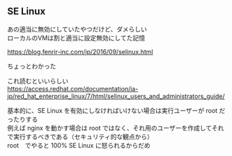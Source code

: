 SE Linux
---

あの適当に無効にしていたやつだけど、ダメらしい  
ローカルのVMは割と適当に設定無効にしてた記憶

https://blog.fenrir-inc.com/jp/2016/09/selinux.html

ちょっとわかった

これ読むといいらしい  
https://access.redhat.com/documentation/ja-jp/red_hat_enterprise_linux/7/html/selinux_users_and_administrators_guide/

基本的に、SE Linux を有効にしなければいけない場合は実行ユーザーが root だったりする  
例えば nginx を動かす場合は root ではなく、それ用のユーザーを作成してそれで実行するべきである（セキュリティ的な観点から）  
root　でやると 100% SE Linux に怒られるからだめ
